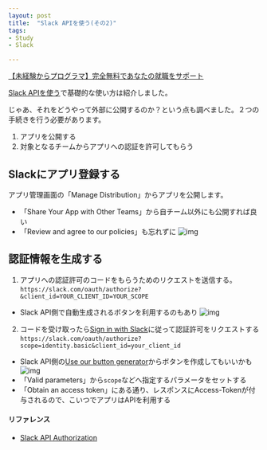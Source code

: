 ```yaml
---
layout: post
title:  "Slack APIを使う(その2)"
tags:
- Study
- Slack

---
```


<a href="https://px.a8.net/svt/ejp?a8mat=2TOVAX+4A7AGI+3NMW+5YRHE" target="_blank" rel="nofollow">【未経験からプログラマ】完全無料であなたの就職をサポート</a>
<img border="0" width="1" height="1" src="https://www14.a8.net/0.gif?a8mat=2TOVAX+4A7AGI+3NMW+5YRHE" alt="">

[Slack APIを使う](https://watarusuzuki.github.io/2017/07/01/slack-api/)で基礎的な使い方は紹介しました。

じゃあ、それをどうやって外部に公開するのか？という点も調べました。２つの手続きを行う必要があります。
1. アプリを公開する
2. 対象となるチームからアプリへの認証を許可してもらう

## Slackにアプリ登録する
アプリ管理画面の「Manage Distribution」からアプリを公開します。  
* 「Share Your App with Other Teams」から自チーム以外にも公開すれば良い
* 「Review and agree to our policies」も忘れずに
![img](https://watarusuzuki.github.io/images/Manage-Distribution.png)

## 認証情報を生成する
1. アプリへの認証許可のコードをもらうためのリクエストを送信する。  `https://slack.com/oauth/authorize?&client_id=YOUR_CLIENT_ID=YOUR_SCOPE`
  * Slack API側で自動生成されるボタンを利用するのもあり
![img](https://watarusuzuki.github.io/images/Embeddable-Slack-Button.png)

2. コードを受け取ったら[Sign in with Slack][Sign_in_with_Slack]に従って認証許可をリクエストする  `https://slack.com/oauth/authorize?scope=identity.basic&client_id=your_client_id`
  * Slack API側の[Use our button generator](https://api.slack.com/docs/sign-in-with-slack#generator)からボタンを作成してもいいかも
  ![img](https://watarusuzuki.github.io/images/Set-up-your-Sign-in.png)
  * 「Valid parameters」から`scope`などへ指定するパラメータをセットする
  * 「Obtain an access token」にある通り、レスポンスにAccess-Tokenが付与されるので、こいつでアプリはAPIを利用する


#### リファレンス
* [Slack API Authorization][authorization]

[authorization]: https://api.slack.com/docs/sign-in-with-slack#authorization
[Sign_in_with_Slack]: https://api.slack.com/docs/sign-in-with-slack
[Slack_API_apps]: https://api.slack.com/slack-apps
